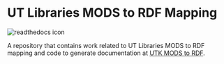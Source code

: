 # UT Libraries MODS to RDF Mapping

![readthedocs icon](https://readthedocs.org/projects/utk-mods-to-rdf/badge/?version=latest)

A repository that contains work related to UT Libraries MODS to RDF mapping and code to generate documentation at
[UTK MODS to RDF](https://utk-mods-to-rdf.readthedocs.io/en/latest/).